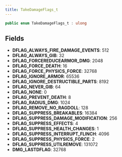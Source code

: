 ```yaml
---
title: TakeDamageFlags_t
---
```


```csharp
public enum TakeDamageFlags_t : ulong
```

## Fields

- **DFLAG_ALWAYS_FIRE_DAMAGE_EVENTS**: 512
- **DFLAG_ALWAYS_GIB**: 32
- **DFLAG_FORCEREDUCEARMOR_DMG**: 2048
- **DFLAG_FORCE_DEATH**: 16
- **DFLAG_FORCE_PHYSICS_FORCE**: 32768
- **DFLAG_IGNORE_ARMOR**: 65536
- **DFLAG_IGNORE_DESTRUCTIBLE_PARTS**: 8192
- **DFLAG_NEVER_GIB**: 64
- **DFLAG_NONE**: 0
- **DFLAG_PREVENT_DEATH**: 8
- **DFLAG_RADIUS_DMG**: 1024
- **DFLAG_REMOVE_NO_RAGDOLL**: 128
- **DFLAG_SUPPRESS_BREAKABLES**: 16384
- **DFLAG_SUPPRESS_DAMAGE_MODIFICATION**: 256
- **DFLAG_SUPPRESS_EFFECTS**: 4
- **DFLAG_SUPPRESS_HEALTH_CHANGES**: 1
- **DFLAG_SUPPRESS_INTERRUPT_FLINCH**: 4096
- **DFLAG_SUPPRESS_PHYSICS_FORCE**: 2
- **DFLAG_SUPPRESS_UTILREMOVE**: 131072
- **DMG_LASTDFLAG**: 32768

